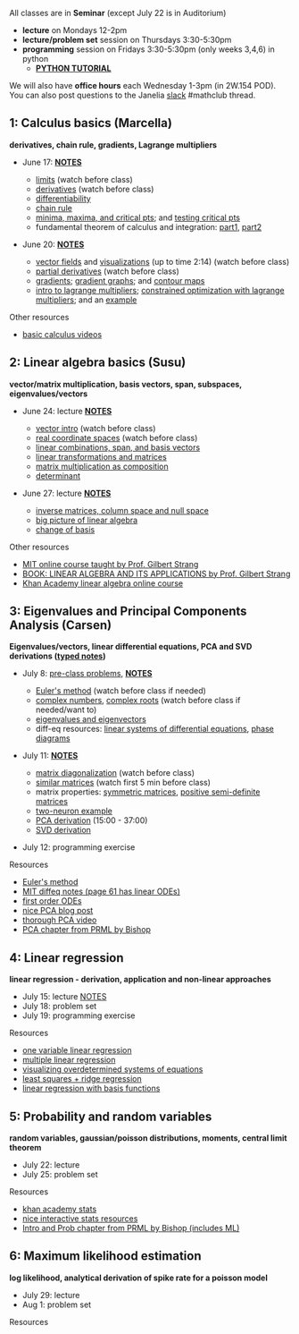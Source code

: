All classes are in **Seminar** (except July 22 is in Auditorium)
- **lecture** on Mondays 12-2pm 
- **lecture/problem set** session on Thursdays 3:30-5:30pm
- **programming** session on Fridays 3:30-5:30pm (only weeks 3,4,6) in python
    - **[PYTHON TUTORIAL](https://github.com/JaneliaMLCourse/MathClub/blob/master/PythonInfo.md)**

We will also have **office hours** each Wednesday 1-3pm (in 2W.154 POD). You can also post questions to the Janelia [slack](https://research-scientists.slack.com/invite/enQtMzIyNjEzMDEzNzMyLWIzNDg2YjVjZjVmMjM1ZjU1NGQxMTcyZjdkMTJjYTBmMDc5YTVmZWVhZGY1ZGIzMGI1MDkwNjNiYjU4YzVjOTc?x=x-315810382389-323086614882) #mathclub thread.

## 1: Calculus basics (Marcella)

**derivatives, chain rule, gradients, Lagrange multipliers**

- June 17: **[NOTES](week1_calc/CalcLectureNotes_1.pdf)**
    - [limits](https://www.khanacademy.org/math/ap-calculus-ab/ab-limits-new/ab-limits-optional/v/limit-intuition-review) (watch before class)
    - [derivatives](https://www.khanacademy.org/math/calculus-1/cs1-derivatives-definition-and-basic-rules/cs1-derivative-definition/v/calculus-derivatives-1-new-hd-version) (watch before class)
    - [differentiability](https://www.khanacademy.org/math/calculus-1/cs1-derivatives-definition-and-basic-rules/cs1-differentiability/v/differentiability)
    - [chain rule](https://www.khanacademy.org/math/calculus-1/cs1-derivatives-chain-rule-and-other-advanced-topics/cs1-chain-rule/v/chain-rule-introduction)
    - [minima, maxima, and critical pts](https://www.khanacademy.org/math/ap-calculus-ab/ab-diff-analytical-applications-new/ab-5-2/v/minima-maxima-and-critical-points); and [testing critical pts](https://www.khanacademy.org/math/ap-calculus-ab/ab-diff-analytical-applications-new/ab-5-4/v/testing-critical-points-for-local-extrema)
    - fundamental theorem of calculus and integration: [part1](https://www.khanacademy.org/math/ap-calculus-ab/ab-integration-new/ab-6-4/v/fundamental-theorem-of-calculus), [part2](https://www.khanacademy.org/math/ap-calculus-ab/ab-integration-new/ab-6-7/v/connecting-the-first-and-second-fundamental-theorems-of-calculus)
    
- June 20: **[NOTES](week1_calc/CalcLectureNotes_2.pdf)**
    - [vector fields](https://www.khanacademy.org/math/multivariable-calculus/thinking-about-multivariable-function/visualizing-vector-valued-functions/v/vector-fields-introduction) and [visualizations](https://www.khanacademy.org/math/multivariable-calculus/thinking-about-multivariable-function/visualizing-vector-valued-functions/v/fluid-flow-and-vector-fields) (up to time 2:14) (watch before class)
    - [partial derivatives](https://www.khanacademy.org/math/multivariable-calculus/multivariable-derivatives/partial-derivatives/v/partial-derivatives-introduction) (watch before class)
    - [gradients](https://www.khanacademy.org/math/multivariable-calculus/multivariable-derivatives/gradient-and-directional-derivatives/v/gradient); [gradient graphs](https://www.khanacademy.org/math/multivariable-calculus/multivariable-derivatives/gradient-and-directional-derivatives/v/gradient-and-graphs); and [contour maps](https://www.khanacademy.org/math/multivariable-calculus/multivariable-derivatives/gradient-and-directional-derivatives/v/gradient-and-contour-maps)
    - [intro to lagrange multipliers](https://www.khanacademy.org/math/multivariable-calculus/applications-of-multivariable-derivatives/lagrange-multipliers-and-constrained-optimization/v/constrained-optimization-introduction); [constrained optimization with lagrange multipliers](https://www.khanacademy.org/math/multivariable-calculus/applications-of-multivariable-derivatives/lagrange-multipliers-and-constrained-optimization/v/lagrange-multipliers-using-tangency-to-solve-constrained-optimization); and an [example](https://www.khanacademy.org/math/multivariable-calculus/applications-of-multivariable-derivatives/lagrange-multipliers-and-constrained-optimization/v/finishing-the-intro-lagrange-multiplier-example)

Other resources
- [basic calculus videos](https://www.youtube.com/user/patrickJMT)


## 2: Linear algebra basics (Susu)

**vector/matrix multiplication, basis vectors, span, subspaces, eigenvalues/vectors**

- June 24: lecture **[NOTES](week2_linalg/LinearAlgebraLectureNote1_git.pdf)**

    - [vector intro](https://www.khanacademy.org/math/linear-algebra/vectors-and-spaces/vectors/v/vector-introduction-linear-algebra) (watch before class)
    - [real coordinate spaces](https://www.khanacademy.org/math/linear-algebra/vectors-and-spaces/vectors/v/real-coordinate-spaces) (watch before class)
    - [linear combinations, span, and basis vectors](https://www.youtube.com/watch?v=k7RM-ot2NWY)
    - [linear transformations and matrices](https://www.youtube.com/watch?v=kYB8IZa5AuE)
    - [matrix multiplication as composition](https://www.youtube.com/watch?v=XkY2DOUCWMU)
    - [determinant](https://www.youtube.com/watch?v=Ip3X9LOh2dk)

- June 27: lecture **[NOTES](week2_linalg/LinearAlgebraLectureNote2_git.pdf)**

    - [inverse matrices, column space and null space](https://www.youtube.com/watch?v=uQhTuRlWMxw)
    - [big picture of linear algebra](https://www.youtube.com/watch?v=ggWYkes-n6E)
    - [change of basis](https://www.youtube.com/watch?v=P2LTAUO1TdA)
       
Other resources
- [MIT online course taught by Prof. Gilbert Strang](https://ocw.mit.edu/courses/mathematics/18-06-linear-algebra-spring-2010/)
- [BOOK: LINEAR ALGEBRA AND ITS APPLICATIONS by Prof. Gilbert Strang](http://www.math.hcmus.edu.vn/~bxthang/Linear%20algebra%20and%20its%20applications.pdf)
- [Khan Academy linear algebra online course](https://www.khanacademy.org/math/linear-algebra)

## 3: Eigenvalues and Principal Components Analysis (Carsen)

**Eigenvalues/vectors, linear differential equations, PCA and SVD derivations ([typed notes](week3_pca/eigen_pca_tex.pdf))**

- July 8: [pre-class problems](week3_pca/math_probs_0708.pdf), **[NOTES](week3_pca/eigen_notes.pdf)**
    - [Euler's method](https://www.youtube.com/watch?v=q87L9R9v274) (watch before class if needed)
    - [complex numbers](https://www.youtube.com/watch?v=ysVcAYo7UPI&list=PLXSlB4yMaoJtM2gG5Mas5mMjwX_B51vsB), [complex roots](https://www.youtube.com/watch?v=N0Y8ia57C24) (watch before class if needed/want to)
    - [eigenvalues and eigenvectors](https://www.youtube.com/watch?v=PFDu9oVAE-g)
    - diff-eq resources: [linear systems of differential equations](https://www.youtube.com/watch?v=iVlHPDER0FA&list=PL9peWTxCcrBJ0ntGY4VMLYnnDJGuXHDAD&index=42), [phase diagrams](https://www.youtube.com/watch?v=e3FfmXtkppM)
    
- July 11: **[NOTES](week3_pca/pca_notes.pdf)**
    - [matrix diagonalization](https://www.youtube.com/watch?v=U8R54zOTVLw&list=PL9peWTxCcrBJ0ntGY4VMLYnnDJGuXHDAD&index=40) (watch before class)
    - [similar matrices](https://www.youtube.com/watch?v=LKMGo8G7-vk&list=PL9peWTxCcrBJ0ntGY4VMLYnnDJGuXHDAD&index=44) (watch first 5 min before class) 
    - matrix properties: [symmetric matrices](https://www.youtube.com/watch?v=ZTNniGvY5IQ&list=PL9peWTxCcrBJ0ntGY4VMLYnnDJGuXHDAD&index=45), [positive semi-definite matrices](https://www.youtube.com/watch?v=ojUQk_GNQbQ&list=PL9peWTxCcrBJ0ntGY4VMLYnnDJGuXHDAD&index=47)
    - [two-neuron example](week3_pca/PCAEX.png)
    - [PCA derivation](https://www.youtube.com/watch?v=L-pQtGm3VS8) (15:00 - 37:00)
    - [SVD derivation](https://www.youtube.com/watch?v=mBcLRGuAFUk)
- July 12: programming exercise

Resources
- [Euler's method](https://www.intmath.com/differential-equations/11-eulers-method-des.php)
- [MIT diffeq notes (page 61 has linear ODEs)](https://math.mit.edu/~jorloff/suppnotes/suppnotes03/1803SupplementaryNotes_full.pdf)
- [first order ODEs](http://www-math.mit.edu/~gs/dela/dela_1-1.pdf)
- [nice PCA blog post](http://alexhwilliams.info/itsneuronalblog/2016/03/27/pca/)
- [thorough PCA video](https://www.youtube.com/watch?v=FgakZw6K1QQ)
- [PCA chapter from PRML by Bishop](week3_pca/bishop_ch12.pdf)

## 4: Linear regression

**linear regression - derivation, application and non-linear approaches**

- July 15: lecture [NOTES](week4_linreg/week4_linreg.pdf)
- July 18: problem set
- July 19: programming exercise

Resources
- [one variable linear regression](https://youtu.be/wT3Y2K-fxXw)
- [multiple linear regression](https://www.youtube.com/watch?v=5tCSR5L4nWI)
- [visualizing overdetermined systems of equations](https://www.youtube.com/watch?v=H7DTlXh7z30)
- [least squares + ridge regression](https://ocw.mit.edu/courses/mathematics/18-086-mathematical-methods-for-engineers-ii-spring-2006/video-lectures/lecture-21-optimization-with-constraints/)
- [linear regression with basis functions](https://www.youtube.com/watch?v=rVviNyIR-fI)

## 5: Probability and random variables

**random variables, gaussian/poisson distributions, moments, central limit theorem**

- July 22: lecture
- July 25: problem set

Resources
- [khan academy stats](https://www.youtube.com/playlist?list=PLC58778F28211FA19)
- [nice interactive stats resources](https://www4.stat.ncsu.edu/~post/teaching.html)
- [Intro and Prob chapter from PRML by Bishop (includes ML)](week5_prob/bishop_ch1-2.pdf)

## 6: Maximum likelihood estimation

**log likelihood, analytical derivation of spike rate for a poisson model**

- July 29: lecture
- Aug 1: problem set

Resources
